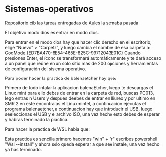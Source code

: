 # Sistemas-operativos
Repositorio cib las tareas entregadas de Aules la semaba pasada

El objetivo modo dios es entrar en modo dios.

Para entrar en el modo dios hay que hacer clic derecho en el escritorio, elige “Nuevo” > “Carpeta”, y luego cambia el nombre de esa carpeta a:
GodMode.{ED7BA470-8E54-465E-825C-99712043E01C}
Cuando presiones Enter, el ícono se transformará automáticamente y te dará acceso a un panel que reúne en un solo sitio más de 200 opciones y herramientas de configuración del sistema operativo.

Para poder hacer la practica de balenaetcher hay que:

Primero de todo intalar la aplicacion balenaEtcher, luego te descargas el Linux mint para ello debes de entrar en la carpeta de red, buscas PC013, lego entras n Users y despues deebes de entrar en lliurex y por ultimo en SMR 2 en este encontraras el Linuxmintel, a continuacion ejecutas el programa balenaetcher, a continuacion hay que introducir el USB, luego seeleccionas el USB y el archivo ISO, una vez hecho esto debes de esperar y habras terminado la practica.

Para hacer la practica de WSL habia que:

Esta practica es sencilla primero hacemos "win" + "r" escribes powershell "Wsl --install" y ahora solo queda esperar a que see instale, una vez hecho ya has terminado.


